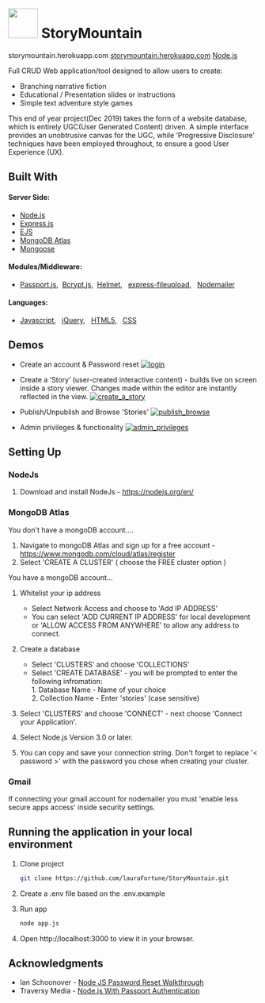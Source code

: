 
# <img src="https://user-images.githubusercontent.com/48602973/74787675-a9341400-52a7-11ea-83ec-7fb9adc21713.png" width="60">  StoryMountain 
storymountain.herokuapp.com
[storymountain.herokuapp.com](storymountain.herokuapp.com)
[Node.js](https://nodejs.org/)


Full CRUD Web application/tool designed to allow users to create:
- Branching narrative fiction
- Educational / Presentation slides or instructions
- Simple text adventure style games

This end of year project(Dec 2019) takes the form of a website database, which  is entirely UGC(User Generated Content) driven. A simple interface provides an unobtrusive canvas for the UGC, while ‘Progressive Disclosure’ techniques have been employed throughout, to ensure a good User Experience (UX).
<br>

## Built With

#### Server Side:
- [Node.js](https://nodejs.org/)
- [Express.js](https://expressjs.com/)
- [EJS](https://ejs.co)
- [MongoDB Atlas](https://www.mongodb.com/)
- [Mongoose](https://mongoosejs.com)

#### Modules/Middleware:
- [Passport.js](http://www.passportjs.org/), &nbsp;[Bcrypt.js](https://www.npmjs.com/package/bcryptjs), &nbsp;[Helmet](https://www.npmjs.com/package/helmet), &nbsp; [express-fileupload](https://www.npmjs.com/package/express-fileupload), &nbsp; [Nodemailer](https://www.npmjs.com/package/nodemailer)

#### Languages:
- [Javascript](https://developer.mozilla.org/en-US/docs/Web/JavaScript),  &nbsp; [jQuery](https://jquery.com), &nbsp; [HTML5](https://developer.mozilla.org/en-US/docs/Web/Guide/HTML/HTML5), &nbsp; [CSS](https://developer.mozilla.org/en-US/docs/Web/CSS)


## Demos 

- Create an account & Password reset
[![login](https://user-images.githubusercontent.com/48602973/74594555-d1194280-502f-11ea-993d-0e15976e1680.png)](https://youtu.be/M65T6nCV3J8)

- Create a ‘Story’ (user-created interactive content) - builds live on screen inside a story viewer. Changes made within the editor are instantly reflected in the view. 
[![create_a_story](https://user-images.githubusercontent.com/48602973/74594556-d70f2380-502f-11ea-98fb-0c0e19009fe9.png)](https://youtu.be/VTrTGc2JiT4)

- Publish/Unpublish and Browse 'Stories'
[![publish_browse](https://user-images.githubusercontent.com/48602973/74594561-de363180-502f-11ea-8b42-bee12ca617d2.png)](https://youtu.be/fq1SHmnzz64)

- Admin privileges & functionality
[![admin_privileges](https://user-images.githubusercontent.com/48602973/74594566-e2fae580-502f-11ea-96bc-b7dca672df0c.png)](https://youtu.be/7lz0Dd19cvI)


## Setting Up

### NodeJs
1. Download and install NodeJs - https://nodejs.org/en/

### MongoDB Atlas

You don't have a mongoDB account....
   1. Navigate to mongoDB Atlas and sign up for a free account - https://www.mongodb.com/cloud/atlas/register
   2. Select 'CREATE A CLUSTER' ( choose the FREE cluster option )

You have a mongoDB account...
   
   1. Whitelist your ip address
      - Select Network Access and choose to 'Add IP ADDRESS'
      - You can select 'ADD CURRENT IP ADDRESS' for local development or 'ALLOW ACCESS FROM ANYWHERE' to allow any address to connect.
      
   2. Create a database
      - Select 'CLUSTERS' and choose 'COLLECTIONS'
      - Select 'CREATE DATABASE' - you will be prompted to enter the following infromation:<br>
            1. Database Name - Name of your choice<br>
            2. Collection Name - Enter 'stories' (case sensitive)
   3. Select 'CLUSTERS' and choose 'CONNECT' - next choose 'Connect your Application'.
   4. Select Node.js Version 3.0 or later.
   5. You can copy and save your connection string. Don't forget to replace '< password >' with the password you chose when creating your cluster.
   
### Gmail

If connecting your gmail account for nodemailer you must 'enable less secure apps access' inside security settings.<br>


## Running the application in your local environment

1. Clone project 

   ```bash
   git clone https://github.com/lauraFortune/StoryMountain.git
   ```
2. Create a .env file based on the .env.example

3. Run app

   ```bash
   node app.js
   ```
   
4. Open http://localhost:3000 to view it in your browser.<br>

## Acknowledgments
- Ian Schoonover - [Node JS Password Reset Walkthrough](https://www.youtube.com/watch?v=UV9FvlTySGg)
- Traversy Media - [Node.js With Passport Authentication](https://www.youtube.com/watch?v=6FOq4cUdH8k)




































